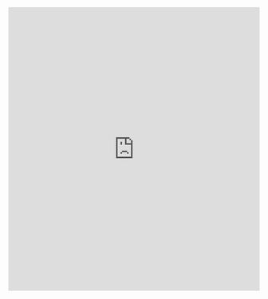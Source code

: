<p><iframe allowfullscreen width="100%" height="569" class="google-slides-iframe" frameborder="0" scrolling="no" src="https://docs.google.com/presentation/d/e/2PACX-1vTQN7V-VpWGRxVI0B0jdTC32aQkS4LNacJLoyV4tY1ej5QO8VWtMFjMsaZEiXefBL87Vv7mpZ_RG3TM/embed?start=false&amp;amp;loop=false&amp;amp;delayms=3000"></iframe></p>